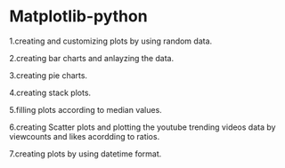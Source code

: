 # Matplotlib-python
 1.creating and customizing plots by using random data.
 
 2.creating bar charts and anlayzing the data.

 3.creating pie charts.

 4.creating stack plots.

 5.filling plots according to median values.

 6.creating Scatter plots and plotting the youtube trending videos data by viewcounts and likes acordding to ratios.

 7.creating plots by using datetime format.

 

 
